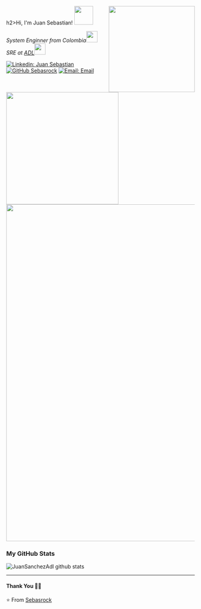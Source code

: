 h2>Hi, I'm Juan Sebastian!  <img src="https://media.giphy.com/media/VgCDAzcKvsR6OM0uWg/giphy.gif" width="50"></h2>
<img align='right' src="https://user-images.githubusercontent.com/7756615/88471594-ca410680-ced0-11ea-82ad-30fbd1c4a504.png" width="230">
<p><em>System Enginner from Colombia</a><img src="https://media.giphy.com/media/fYSnHlufseco8Fh93Z/giphy.gif" width="30"></br>SRE at <a href="https://github.com/avaldigitallabs">ADL</a><img src="https://media.giphy.com/media/WUlplcMpOCEmTGBtBW/giphy.gif" width="30">
</em></p>

[![Linkedin: Juan Sebastian](https://img.shields.io/badge/-Juan_Sebastian-blue?style=flat-square&logo=Linkedin&logoColor=white&link=https://www.linkedin.com/in/juan-sebastian-sanchez-castillo-55865035/)](https://www.linkedin.com/in/juan-sebastian-sanchez-castillo-55865035/)
[![GitHub Sebasrock](https://img.shields.io/github/followers/sebasrock?label=follow&style=social)](https://github.com/sebasrock)
[![Email: Email](https://img.shields.io/badge/juan.sanchez@avaldigitallabs.com-D14836?style=flat-square&logo=gmail&logoColor=white)](mailto:juan.sanchez@avaldigitallabs.com)

   <img align='center' src="https://user-images.githubusercontent.com/7756615/88471705-d24d7600-ced1-11ea-84d1-a52af9afcf24.png" width="300">

<img src="https://user-images.githubusercontent.com/7756615/88471522-12abf480-ced0-11ea-8c54-15a2b7f83079.png" width="900">

### My GitHub Stats

![JuanSanchezAdl github stats](https://github-readme-stats.vercel.app/api?username=JuanSanchezAdl&show_icons=true&title_color=fff&icon_color=79ff97&text_color=9f9f9f&bg_color=151515)


***********************************

#### Thank You 🙏🏼

⭐️ From [Sebasrock](https://github.com/sebasrock)
